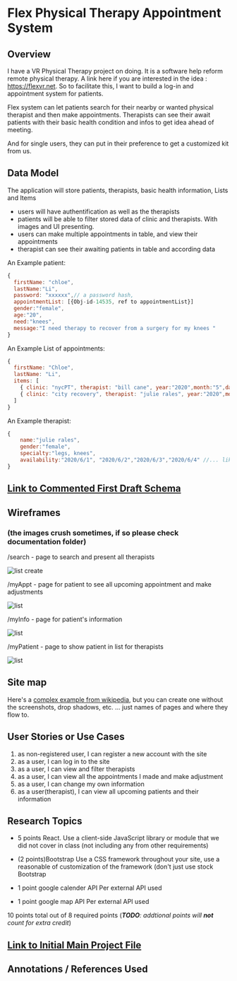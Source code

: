 # Flex Physical Therapy Appointment System

## Overview

I have a VR Physical Therapy project on doing. It is a software help reform remote physical therapy. A link here if you are interested in the idea : https://flexvr.net. So to facilitate this, I want to build a log-in and appointment system for patients. 

Flex system can let patients search for their nearby or wanted physical therapist and then make appointments. Therapists can see their await patients with their basic health condition and infos to get idea ahead of meeting. 

And for single users, they can put in their preference to get a customized kit from us. 


## Data Model

The application will store patients, therapists, basic health information, Lists and Items
* users will have authentification as well as the therapists
* patients will be able to filter stored data of clinic and therapists. With images and UI presenting. 
* users can make multiple appointments in table, and view their appointments
* therapist can see their awaiting patients in table and according data


An Example patient:

```javascript
{
  firstName: "chloe",
  lastName:"Li",
  password: "xxxxxx",// a password hash,
  appointmentList: [{Obj-id-14535, ref to appointmentList}]
  gender:"female",
  age:"20",
  need:"knees",
  message:"I need therapy to recover from a surgery for my knees "
}
```

An Example List of appointments:

```javascript
{
  firstName: "Chloe",
  lastName: "Li",
  items: [
    { clinic: "nycPT", therapist: "bill cane", year:"2020",month:"5",day:"1"},
    { clinic: "city recovery", therapist: "julie rales", year:"2020",month:"6",day:"1"},
  ]
}
```
An Example therapist:

```javascript
{
    name:"julie rales",
    gender:"female",
    specialty:"legs, knees",
    availability:"2020/6/1", "2020/6/2","2020/6/3","2020/6/4" //... like an calender
}
```

## [Link to Commented First Draft Schema](db.js) 


## Wireframes 
### (the images crush sometimes, if so please check documentation folder)

/search - page to search and present all therapists

![list create](documentation/search.jpg)

/myAppt - page for patient to see all upcoming appointment and make adjustments

![list](documentation/myAppt.jpg)

/myInfo - page for patient's information

![list](documentation/myInfo.jpg)

/myPatient - page to show patient in list for therapists

![list](documentation/myPatient.jpg)

## Site map


Here's a [complex example from wikipedia](https://upload.wikimedia.org/wikipedia/commons/2/20/Sitemap_google.jpg), but you can create one without the screenshots, drop shadows, etc. ... just names of pages and where they flow to.

## User Stories or Use Cases

1. as non-registered user, I can register a new account with the site
2. as a user, I can log in to the site
3. as a user, I can view and filter therapists
4. as a user, I can view all the appointments I made and make adjustment
5. as a user, I can change my own information
6. as a user(therapist), I can view all upcoming patients and their information

## Research Topics

* 5 points React.  Use a client-side JavaScript library or module that we did not cover in class (not including any from other requirements)

* (2 points)Bootstrap  Use a CSS framework throughout your site, use a reasonable of customization of the framework (don't just use stock Bootstrap 


* 1 point google calender API Per external API used

* 1 point google map API Per external API used


10 points total out of 8 required points (___TODO__: addtional points will __not__ count for extra credit_)


## [Link to Initial Main Project File](app.js) 

## Annotations / References Used
